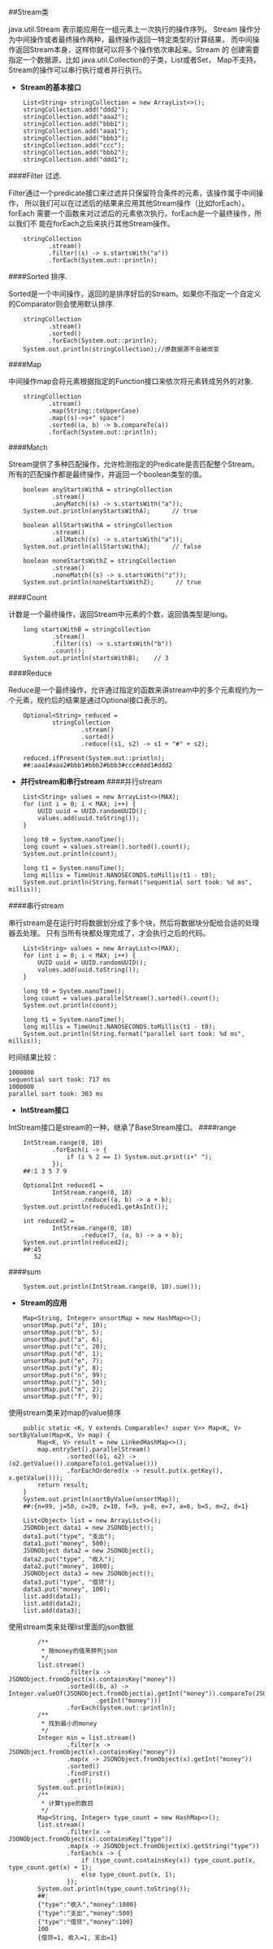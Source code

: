 ##Stream类

java.util.Stream 表示能应用在一组元素上一次执行的操作序列。
Stream 操作分为中间操作或者最终操作两种，最终操作返回一特定类型的计算结果，
而中间操作返回Stream本身，这样你就可以将多个操作依次串起来。Stream 的
创建需要指定一个数据源，比如 java.util.Collection的子类，List或者Set，
Map不支持。Stream的操作可以串行执行或者并行执行。
- **Stream的基本接口**
```
    List<String> stringCollection = new ArrayList<>();
    stringCollection.add("ddd2");
    stringCollection.add("aaa2");
    stringCollection.add("bbb1");
    stringCollection.add("aaa1");
    stringCollection.add("bbb3");
    stringCollection.add("ccc");
    stringCollection.add("bbb2");
    stringCollection.add("ddd1");
```
####Filter 过滤.

Filter通过一个predicate接口来过滤并只保留符合条件的元素，该操作属于中间操作，
所以我们可以在过滤后的结果来应用其他Stream操作（比如forEach）。forEach
需要一个函数来对过滤后的元素依次执行。forEach是一个最终操作，所以我们不
能在forEach之后来执行其他Stream操作。
```
    stringCollection
           .stream()
           .filter((s) -> s.startsWith("a"))
           .forEach(System.out::println);
```
####Sorted 排序.

Sorted是一个中间操作，返回的是排序好后的Stream。如果你不指定一个自定义的Comparator则会使用默认排序.
```
    stringCollection
           .stream()
           .sorted()
           .forEach(System.out::println);
    System.out.println(stringCollection);//原数据源不会被改变
```
####Map

中间操作map会将元素根据指定的Function接口来依次将元素转成另外的对象.
```
    stringCollection
           .stream()
           .map(String::toUpperCase)
           .map((s)->s+" space")
           .sorted((a, b) -> b.compareTo(a))
           .forEach(System.out::println);
```
####Match

Stream提供了多种匹配操作，允许检测指定的Predicate是否匹配整个Stream。
所有的匹配操作都是最终操作，并返回一个boolean类型的值。
```
    boolean anyStartsWithA = stringCollection
            .stream()
            .anyMatch((s) -> s.startsWith("a"));
    System.out.println(anyStartsWithA);      // true

    boolean allStartsWithA = stringCollection
            .stream()
            .allMatch((s) -> s.startsWith("a"));
    System.out.println(allStartsWithA);      // false

    boolean noneStartsWithZ = stringCollection
            .stream()
            .noneMatch((s) -> s.startsWith("z"));
    System.out.println(noneStartsWithZ);      // true
```
####Count

计数是一个最终操作，返回Stream中元素的个数，返回值类型是long。
```
    long startsWithB = stringCollection
            .stream()
            .filter((s) -> s.startsWith("b"))
            .count();
    System.out.println(startsWithB);    // 3
```
####Reduce

Reduce是一个最终操作，允许通过指定的函数来讲stream中的多个元素规约为一个元素，规约后的结果是通过Optional接口表示的。
```
    Optional<String> reduced =
            stringCollection
                    .stream()
                    .sorted()
                    .reduce((s1, s2) -> s1 + "#" + s2);

    reduced.ifPresent(System.out::println);
    ##:aaa1#aaa2#bbb1#bbb2#bbb3#ccc#ddd1#ddd2
```
- **并行stream和串行stream**
####并行stream

```
    List<String> values = new ArrayList<>(MAX);
    for (int i = 0; i < MAX; i++) {
        UUID uuid = UUID.randomUUID();
        values.add(uuid.toString());
    }

    long t0 = System.nanoTime();
    long count = values.stream().sorted().count();
    System.out.println(count);

    long t1 = System.nanoTime();
    long millis = TimeUnit.NANOSECONDS.toMillis(t1 - t0);
    System.out.println(String.format("sequential sort took: %d ms", millis));
```
####串行stream

串行stream是在运行时将数据划分成了多个块，然后将数据块分配给合适的处理器去处理。
只有当所有块都处理完成了，才会执行之后的代码。

```
    List<String> values = new ArrayList<>(MAX);
    for (int i = 0; i < MAX; i++) {
        UUID uuid = UUID.randomUUID();
        values.add(uuid.toString());
    }
        
    long t0 = System.nanoTime();
    long count = values.parallelStream().sorted().count();
    System.out.println(count);

    long t1 = System.nanoTime();
    long millis = TimeUnit.NANOSECONDS.toMillis(t1 - t0);
    System.out.println(String.format("parallel sort took: %d ms", millis));
```
时间结果比较：
```
1000000
sequential sort took: 717 ms
1000000
parallel sort took: 303 ms
```
- **IntStream接口**

IntStream接口是stream的一种，继承了BaseStream接口。
####range
```
    IntStream.range(0, 10)
            .forEach(i -> {
                if (i % 2 == 1) System.out.print(i+" ");
            });
    ##:1 3 5 7 9 
    
    OptionalInt reduced1 =
            IntStream.range(0, 10)
                    .reduce((a, b) -> a + b);
    System.out.println(reduced1.getAsInt());
    
    int reduced2 =
            IntStream.range(0, 10)
                    .reduce(7, (a, b) -> a + b);
    System.out.println(reduced2);
    ##:45
       52
```
####sum
```
    System.out.println(IntStream.range(0, 10).sum());
```
- **Stream的应用**
```
    Map<String, Integer> unsortMap = new HashMap<>();
    unsortMap.put("z", 10);
    unsortMap.put("b", 5);
    unsortMap.put("a", 6);
    unsortMap.put("c", 20);
    unsortMap.put("d", 1);
    unsortMap.put("e", 7);
    unsortMap.put("y", 8);
    unsortMap.put("n", 99);
    unsortMap.put("j", 50);
    unsortMap.put("m", 2);
    unsortMap.put("f", 9);
```
使用stream类来对map的value排序
```
    public static <K, V extends Comparable<? super V>> Map<K, V> sortByValue(Map<K, V> map) {
        Map<K, V> result = new LinkedHashMap<>();
        map.entrySet().parallelStream()
                .sorted((o1, o2) -> (o2.getValue()).compareTo(o1.getValue()))
                .forEachOrdered(x -> result.put(x.getKey(), x.getValue()));
        return result;
    }
    System.out.println(sortByValue(unsortMap));
    ##:{n=99, j=50, c=20, z=10, f=9, y=8, e=7, a=6, b=5, m=2, d=1}
```
```
    List<Object> list = new ArrayList<>();
    JSONObject data1 = new JSONObject();
    data1.put("type", "支出");
    data1.put("money", 500);
    JSONObject data2 = new JSONObject();
    data2.put("type", "收入");
    data2.put("money", 1000);
    JSONObject data3 = new JSONObject();
    data3.put("type", "借贷");
    data3.put("money", 100);
    list.add(data1);
    list.add(data2);
    list.add(data3);
```
使用stream类来处理list里面的json数据
```
        /**
         * 按money的值来排列json
         */
        list.stream()
                .filter(x -> JSONObject.fromObject(x).containsKey("money"))
                .sorted((b, a) -> Integer.valueOf(JSONObject.fromObject(a).getInt("money")).compareTo(JSONObject.fromObject(b)
                        .getInt("money")))
                .forEach(System.out::println);
        /**
         * 找到最小的money
         */
        Integer min = list.stream()
                .filter(x -> JSONObject.fromObject(x).containsKey("money"))
                .map(x -> JSONObject.fromObject(x).getInt("money"))
                .sorted()
                .findFirst()
                .get();
        System.out.println(min);
        /**
         * 计算type的数目
         */
        Map<String, Integer> type_count = new HashMap<>();
        list.stream()
                .filter(x -> JSONObject.fromObject(x).containsKey("type"))
                .map(x -> JSONObject.fromObject(x).getString("type"))
                .forEach(x -> {
                    if (type_count.containsKey(x)) type_count.put(x, type_count.get(x) + 1);
                    else type_count.put(x, 1);
                });
        System.out.println(type_count.toString());
        ##:
        {"type":"收入","money":1000}
        {"type":"支出","money":500}
        {"type":"借贷","money":100}
        100
        {借贷=1, 收入=1, 支出=1}
```